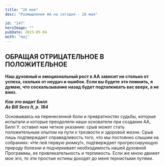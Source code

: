 ```yaml
---
title: "26 мая"
desc: "Размышления АА на сегодня - 26 мая"

id: "147"
heroImage: ""
pubDate: 2023-05-04
moth: "maj"
---
```


## ОБРАЩАЯ ОТРИЦАТЕЛЬНОЕ В ПОЛОЖИТЕЛЬНОЕ

**Наш духовный и эмоциональный рост в АА зависит не столько от успеха, сколько
от неудач и ошибок. Если вы будете это помнить, я думаю, что соскальзывание
назад будет подталкивать вас вверх, а не вниз.**

**_Как это видит Билл  
As Bill Sees It, p. 184_**

Основываясь на перенесенной боли и превратностях судьбы, которые испытали и
которые преодолели наши основатели при создании АА, Билл У. оставил нам четкое
указание: срыв может стать положительным опытом на пути к трезвости и здоровой
жизни. Срыв лишь подтверждает справедливость того, что мы постоянно слышим на
собраниях: «Не пей первую рюмку!», подтверждает прогрессирующую природу
болезни и подчеркивает необходимость нашей духовной Программы, ее
привлекательность и терпимость. Если же мною движет мое эго, то эти простые
истины доходят до меня тернистыми путями.
